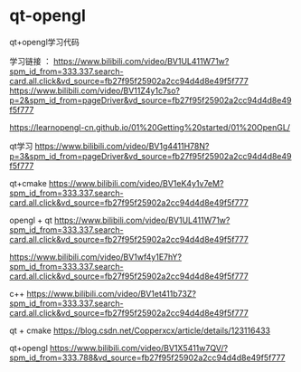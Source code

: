 # qt-opengl

qt+opengl学习代码

学习链接 ： https://www.bilibili.com/video/BV1UL411W71w?spm_id_from=333.337.search-card.all.click&vd_source=fb27f95f25902a2cc94d4d8e49f5f777
https://www.bilibili.com/video/BV11Z4y1c7so?p=2&spm_id_from=pageDriver&vd_source=fb27f95f25902a2cc94d4d8e49f5f777

https://learnopengl-cn.github.io/01%20Getting%20started/01%20OpenGL/

qt学习
https://www.bilibili.com/video/BV1g4411H78N?p=3&spm_id_from=pageDriver&vd_source=fb27f95f25902a2cc94d4d8e49f5f777

qt+cmake
https://www.bilibili.com/video/BV1eK4y1v7eM?spm_id_from=333.337.search-card.all.click&vd_source=fb27f95f25902a2cc94d4d8e49f5f777

opengl + qt
https://www.bilibili.com/video/BV1UL411W71w?spm_id_from=333.337.search-card.all.click&vd_source=fb27f95f25902a2cc94d4d8e49f5f777

https://www.bilibili.com/video/BV1wf4y1E7hY?spm_id_from=333.337.search-card.all.click&vd_source=fb27f95f25902a2cc94d4d8e49f5f777

c++
https://www.bilibili.com/video/BV1et411b73Z?spm_id_from=333.337.search-card.all.click&vd_source=fb27f95f25902a2cc94d4d8e49f5f777

qt + cmake https://blog.csdn.net/Copperxcx/article/details/123116433

qt+opengl
https://www.bilibili.com/video/BV1X5411w7QV/?spm_id_from=333.788&vd_source=fb27f95f25902a2cc94d4d8e49f5f777

